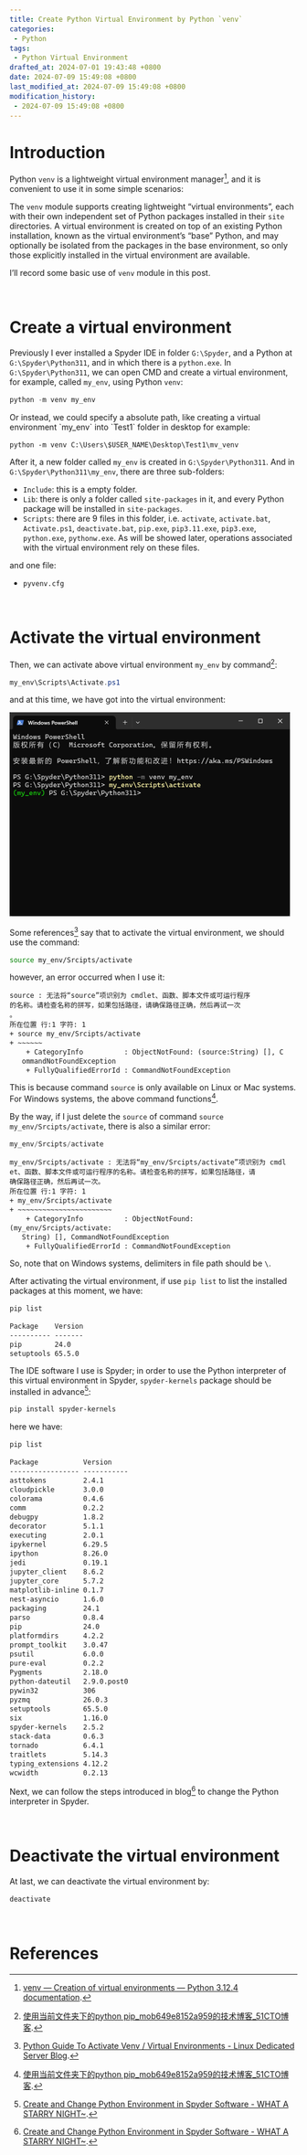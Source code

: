 ```yaml
---
title: Create Python Virtual Environment by Python `venv`
categories:
 - Python
tags:
 - Python Virtual Environment
drafted_at: 2024-07-01 19:43:48 +0800
date: 2024-07-09 15:49:08 +0800
last_modified_at: 2024-07-09 15:49:08 +0800
modification_history:
 - 2024-07-09 15:49:08 +0800
---
```


# Introduction

Python `venv` is a lightweight virtual environment manager[^1], and it is convenient to use it in some simple scenarios:

<div class="quote--left" markdown="1">

The `venv` module supports creating lightweight “virtual environments”, each with their own independent set of Python packages installed in their `site` directories. A virtual environment is created on top of an existing Python installation, known as the virtual environment’s “base” Python, and may optionally be isolated from the packages in the base environment, so only those explicitly installed in the virtual environment are available.

</div>

I’ll record some basic use of `venv` module in this post. 

<br>

# Create a virtual environment

Previously I ever installed a Spyder IDE in folder `G:\Spyder`, and a Python at `G:\Spyder\Python311`, and in which there is a `python.exe`. In `G:\Spyder\Python311`, we can open CMD and create a virtual environment, for example, called `my_env`, using Python `venv`:

```powershell
python -m venv my_env
```

<div class="notice--primary" markdown="1">
Or instead, we could specify a absolute path, like creating a virtual environment `my_env` into `Test1` folder in desktop for example:

```
python -m venv C:\Users\$USER_NAME\Desktop\Test1\mv_venv
```

</div>

After it, a new folder called `my_env` is created in `G:\Spyder\Python311`. And in `G:\Spyder\Python311\my_env`, there are three sub-folders:

- `Include`: this is a empty folder.
- `Lib`: there is only a folder called `site-packages` in it, and every Python package will be installed in `site-packages`.
- `Scripts`: there are 9 files in this folder, i.e. `activate`, `activate.bat`, `Activate.ps1`, `deactivate.bat`, `pip.exe`, `pip3.11.exe`, `pip3.exe`, `python.exe`, `pythonw.exe`. As will be showed later, operations associated with the virtual environment rely on these files.

and one file:

- `pyvenv.cfg`

<br>

# Activate the virtual environment

Then, we can activate above virtual environment `my_env` by command[^3]:

```powershell
my_env\Scripts\Activate.ps1
```

and at this time, we have got into the virtual environment:

<img src="https://raw.githubusercontent.com/HelloWorld-1017/blog-images/main/imgs/202407041522630.png" alt="image-20240704152157553" style="zoom:50%;" />

<div class="notice--warning" markdown="1">

Some references[^2] say that to activate the virtual environment, we should use the command:

```bash
source my_env/Srcipts/activate
```

however, an error occurred when I use it:

```
source : 无法将“source”项识别为 cmdlet、函数、脚本文件或可运行程序
的名称。请检查名称的拼写，如果包括路径，请确保路径正确，然后再试一次
。
所在位置 行:1 字符: 1
+ source my_env/Srcipts/activate
+ ~~~~~~
    + CategoryInfo          : ObjectNotFound: (source:String) [], C
   ommandNotFoundException
    + FullyQualifiedErrorId : CommandNotFoundException
```

This is because command `source` is only available on Linux or Mac systems. For Windows systems, the above command functions[^3].

By the way, if I just delete the `source` of command `source my_env/Srcipts/activate`, there is also a similar error:

```powershell
my_env/Srcipts/activate
```

```
my_env/Srcipts/activate : 无法将“my_env/Srcipts/activate”项识别为 cmdl
et、函数、脚本文件或可运行程序的名称。请检查名称的拼写，如果包括路径，请
确保路径正确，然后再试一次。
所在位置 行:1 字符: 1
+ my_env/Srcipts/activate
+ ~~~~~~~~~~~~~~~~~~~~~~~
    + CategoryInfo          : ObjectNotFound: (my_env/Srcipts/activate:
   String) [], CommandNotFoundException
    + FullyQualifiedErrorId : CommandNotFoundException
```

So, note that on Windows systems, delimiters in file path should be `\`.

</div>

After activating the virtual environment, if use `pip list` to list the installed packages at this moment, we have:

```powershell
pip list
```

```
Package    Version
---------- -------
pip        24.0
setuptools 65.5.0
```

The IDE software I use is Spyder; in order to use the Python interpreter of this virtual environment in Spyder, `spyder-kernels` package should be installed in advance[^4]:

```powershell
pip install spyder-kernels
```

here we have:

```powershell
pip list
```

```
Package           Version
----------------- -----------
asttokens         2.4.1
cloudpickle       3.0.0
colorama          0.4.6
comm              0.2.2
debugpy           1.8.2
decorator         5.1.1
executing         2.0.1
ipykernel         6.29.5
ipython           8.26.0
jedi              0.19.1
jupyter_client    8.6.2
jupyter_core      5.7.2
matplotlib-inline 0.1.7
nest-asyncio      1.6.0
packaging         24.1
parso             0.8.4
pip               24.0
platformdirs      4.2.2
prompt_toolkit    3.0.47
psutil            6.0.0
pure-eval         0.2.2
Pygments          2.18.0
python-dateutil   2.9.0.post0
pywin32           306
pyzmq             26.0.3
setuptools        65.5.0
six               1.16.0
spyder-kernels    2.5.2
stack-data        0.6.3
tornado           6.4.1
traitlets         5.14.3
typing_extensions 4.12.2
wcwidth           0.2.13
```

Next, we can follow the steps introduced in blog[^4] to change the Python interpreter in Spyder.

<br>

# Deactivate the virtual environment

At last, we can deactivate the virtual environment by:

```powershell
deactivate
```

<br>

# References

[^1]: [venv — Creation of virtual environments — Python 3.12.4 documentation](https://docs.python.org/3/library/venv.html).
[^2]: [Python Guide To Activate Venv / Virtual Environments - Linux Dedicated Server Blog](https://ioflood.com/blog/python-activate-venv/).
[^3]: [使用当前文件夹下的python pip\_mob649e8152a959的技术博客\_51CTO博客](https://blog.51cto.com/u_16175427/8206004).
[^4]: [Create and Change Python Environment in Spyder Software - WHAT A STARRY NIGHT~](https://helloworld-1017.github.io/2023-04-02/16-42-49.html).
